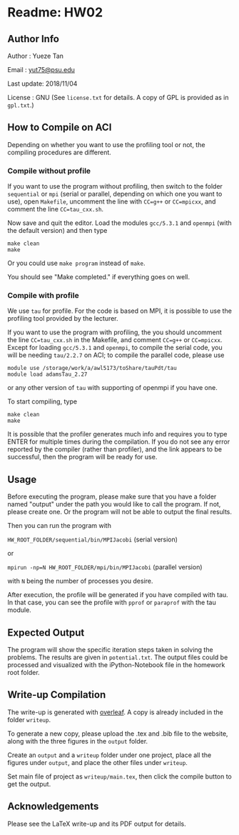 # Readme: HW02

## Author Info

Author     : Yueze Tan

Email      : yut75@psu.edu

Last update: 2018/11/04

License    : GNU (See `license.txt` for details. A copy of GPL is provided as in `gpl.txt`.)

## How to Compile on ACI

Depending on whether you want to use the profiling tool or not, the compiling procedures are different.

### Compile without profile

If you want to use the program without profiling, then switch to the folder `sequential` or `mpi` (serial or parallel, depending on which one you want to use), open `Makefile`, uncomment the line with `CC=g++` or `CC=mpicxx`, and comment the line `CC=tau_cxx.sh`.

Now save and quit the editor. Load the modules `gcc/5.3.1` and `openmpi` (with the default version) and then type

    make clean
    make

Or you could use `make program` instead of `make`.

You should see "Make completed." if everything goes on well.

### Compile with profile

We use `tau` for profile. For the code is based on MPI, it is possible to use the profiling tool provided by the lecturer.

If you want to use the program with profiling, the you should uncomment the line `CC=tau_cxx.sh` in the Makefile, and comment `CC=g++` or `CC=mpicxx`. Except for loading `gcc/5.3.1` and `openmpi`, to compile the serial code, you will be needing `tau/2.2.7` on ACI; to compile the parallel code, please use

    module use /storage/work/a/awl5173/toShare/tauPdt/tau
    module load adamsTau_2.27

or any other version of `tau` with supporting of openmpi if you have one.

To start compiling, type

    make clean
    make

It is possible that the profiler generates much info and requires you to type ENTER for multiple times during the compilation. If you do not see any error reported by the compiler (rather than profiler), and the link appears to be successful, then the program will be ready for use.

## Usage

Before executing the program, please make sure that you have a folder named "output" under the path you would like to call the program. If not, please create one. Or the program will not be able to output the final results.

Then you can run the program with

`HW_ROOT_FOLDER/sequential/bin/MPIJacobi` (serial version)

or

`mpirun -np=N HW_ROOT_FOLDER/mpi/bin/MPIJacobi` (parallel version)

with `N` being the number of processes you desire.

After execution, the profile will be generated if you have compiled with tau. In that case, you can see the profile with `pprof` or `paraprof` with the tau module.

## Expected Output

The program will show the specific iteration steps taken in solving the problems. The results are given in `potential.txt`. The output files could be processed and visualized with the iPython-Notebook file in the homework root folder.

## Write-up Compilation

The write-up is generated with [overleaf](https://v2.overleaf.com). A copy is already included in the folder `writeup`.

To generate a new copy, please upload the .tex and .bib file to the website, along with the three figures in the `output` folder.

Create an `output` and a `writeup` folder under one project, place all the figures under `output`, and place the other files under `writeup`.

Set main file of project as `writeup/main.tex`, then click the compile button to get the output.

## Acknowledgements

Please see the LaTeX write-up and its PDF output for details.

